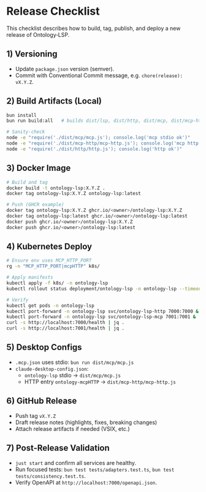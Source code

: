 # Release Checklist

This checklist describes how to build, tag, publish, and deploy a new release of Ontology‑LSP.

## 1) Versioning
- Update `package.json` version (semver).
- Commit with Conventional Commit message, e.g. `chore(release): vX.Y.Z`.

## 2) Build Artifacts (Local)
```bash
bun install
bun run build:all   # builds dist/lsp, dist/http, dist/mcp, dist/mcp-http, dist/cli

# Sanity-check
node -e "require('./dist/mcp/mcp.js'); console.log('mcp stdio ok')"
node -e "require('./dist/mcp-http/mcp-http.js'); console.log('mcp http ok')"
node -e "require('./dist/http/http.js'); console.log('http ok')"
```

## 3) Docker Image
```bash
# Build and tag
docker build -t ontology-lsp:X.Y.Z .
docker tag ontology-lsp:X.Y.Z ontology-lsp:latest

# Push (GHCR example)
docker tag ontology-lsp:X.Y.Z ghcr.io/<owner>/ontology-lsp:X.Y.Z
docker tag ontology-lsp:latest ghcr.io/<owner>/ontology-lsp:latest
docker push ghcr.io/<owner>/ontology-lsp:X.Y.Z
docker push ghcr.io/<owner>/ontology-lsp:latest
```

## 4) Kubernetes Deploy
```bash
# Ensure env uses MCP_HTTP_PORT
rg -n "MCP_HTTP_PORT|mcpHTTP" k8s/

# Apply manifests
kubectl apply -f k8s/ -n ontology-lsp
kubectl rollout status deployment/ontology-lsp -n ontology-lsp --timeout=300s

# Verify
kubectl get pods -n ontology-lsp
kubectl port-forward -n ontology-lsp svc/ontology-lsp-http 7000:7000 &
kubectl port-forward -n ontology-lsp svc/ontology-lsp-mcp 7001:7001 &
curl -s http://localhost:7000/health | jq .
curl -s http://localhost:7001/health | jq .
```

## 5) Desktop Configs
- `.mcp.json` uses stdio: `bun run dist/mcp/mcp.js`
- `claude-desktop-config.json`:
  - `ontology-lsp` stdio → `dist/mcp/mcp.js`
  - HTTP entry `ontology-mcpHTTP` → `dist/mcp-http/mcp-http.js`

## 6) GitHub Release
- Push tag `vX.Y.Z`
- Draft release notes (highlights, fixes, breaking changes)
- Attach release artifacts if needed (VSIX, etc.)

## 7) Post‑Release Validation
- `just start` and confirm all services are healthy.
- Run focused tests: `bun test tests/adapters.test.ts`, `bun test tests/consistency.test.ts`.
- Verify OpenAPI at `http://localhost:7000/openapi.json`.

